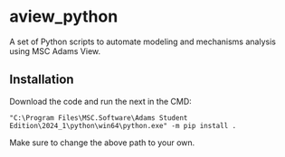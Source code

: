 # aview_python

A set of Python scripts to automate modeling and mechanisms analysis using MSC Adams View.

## Installation

Download the code and run the next in the CMD:

```
"C:\Program Files\MSC.Software\Adams Student Edition\2024_1\python\win64\python.exe" -m pip install .
```

Make sure to change the above path to your own.